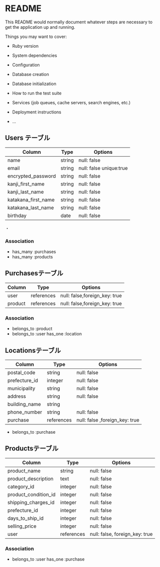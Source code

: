 # README

This README would normally document whatever steps are necessary to get the
application up and running.

Things you may want to cover:

* Ruby version

* System dependencies

* Configuration

* Database creation

* Database initialization

* How to run the test suite

* Services (job queues, cache servers, search engines, etc.)

* Deployment instructions

* ...
## Users テーブル

| Column             | Type   | Options     |
| ------------------ | ------ | ----------- |
| name               | string | null: false |
| email              | string | null: false unique:true|
| encrypted_password | string | null: false |
| kanji_first_name     | string | null: false |
| kanji_last_name     | string | null: false |
| katakana_first_name | string | null: false |
| katakana_last_name  | string | null: false |
| birthday            |date | null: false | 
・


### Association
- has_many :purchases
- has_many :products


## Purchasesテーブル

| Column | Type   | Options     |
| ------ | ------ | ----------- |
| user | references| null: false,foreign_key: true|
| product |references | null: false,foreign_key: true |

### Association

- belongs_to :product
- belongs_to :user
  has_one :location

## Locationsテーブル
| Column | Type   | Options     |
| ------ | ------ | ----------- |
| postal_code| string | null: false |
| prefecture_id | integer | null: false |
| municipality | string | null: false |
| address| string | null: false |
| building_name | string |        |
|phone_number| string | null: false |
|purchase|references | null: false ,foreign_key: true|

- belongs_to :purchase
 

## Productsテーブル

| Column  | Type       | Options                        |
| ------- | ---------- | ------------------------------ |
| product_name | string | null: false|
| product_description| text |null: false|
| category_id | integer |null: false|
| product_condition_id| integer |null: false|
| shipping_charges_id| integer |null: false|
|prefecture_id | integer |null: false |
| days_to_ship_id| integer |null: false|
| selling_price| integer |null: false|
| user | references | null: false, foreign_key: true |

### Association

- belongs_to :user
  has_one :purchase
